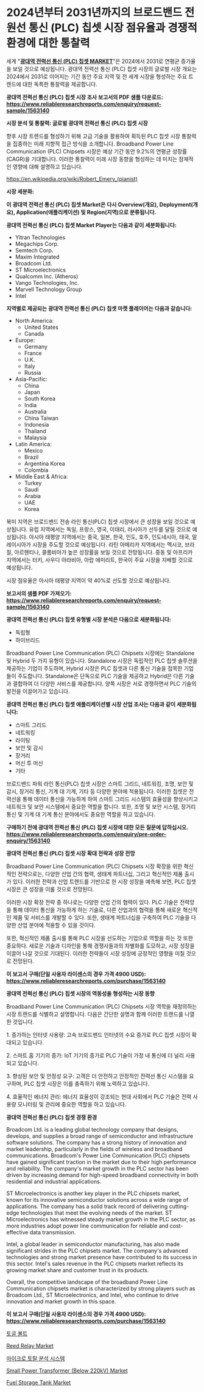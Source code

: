 <p><h1>2024년부터 2031년까지의 브로드밴드 전원선 통신 (PLC) 칩셋 시장 점유율과 경쟁적 환경에 대한 통찰력</h1></p><p>세계 "<strong><a href="https://www.reliableresearchreports.com/broadband-power-line-communication-plc-chipsets-r1563140">광대역 전력선 통신 (PLC) 칩셋 MARKET</a></strong>"은 2024에서 2031로 연평균 증가율을 보일 것으로 예상됩니다. 광대역 전력선 통신 (PLC) 칩셋 시장의 글로벌 시장 개요는 2024에서 2031로 이어지는 기간 동안 주요 지역 및 전 세계 시장을 형성하는 주요 트렌드에 대한 독특한 통찰력을 제공합니다.</p>
<p><strong>광대역 전력선 통신 (PLC) 칩셋 시장 조사 보고서의 PDF 샘플 다운로드: <a href="https://www.reliableresearchreports.com/enquiry/request-sample/1563140">https://www.reliableresearchreports.com/enquiry/request-sample/1563140</a></strong></p>
<p><strong>시장 분석 및 통찰력: 글로벌 광대역 전력선 통신 (PLC) 칩셋 시장</strong></p>
<p><p>향후 시장 트렌드를 형성하기 위해 고급 기술을 활용하여 획득된 PLC 칩셋 시장 통찰력을 집중하는 미래 지향적 접근 방식을 소개합니다. Broadband Power Line Communication (PLC) Chipsets 시장은 예상 기간 동안 9.2%의 연평균 성장률(CAGR)을 기대합니다. 이러한 통찰력이 미래 시장 동향을 형성하는 데 미치는 잠재적인 영향에 대해 설명하고 있습니다.</p></p>
<p><a href="%7CAUTHORITHY_DOMAIN_URL%7C">https://en.wikipedia.org/wiki/Robert_Emery_(pianist)</a></p>
<p><strong>시장 세분화:</strong></p>
<p><strong>이 광대역 전력선 통신 (PLC) 칩셋 Market은 다시 Overview(개요), Deployment(개요), Application(애플리케이션) 및 Region(지역)으로 분류됩니다.</strong></p>
<p><strong>광대역 전력선 통신 (PLC) 칩셋 Market Player는 다음과 같이 세분화됩니다:</strong></p>
<p><ul><li>Yitran Technologies</li><li>Megachips Corp.</li><li>Semtech Corp.</li><li>Maxim Integrated</li><li>Broadcom Ltd.</li><li>ST Microelectronics</li><li>Qualcomm Inc. (Atheros)</li><li>Vango Technologies, Inc.</li><li>Marvell Technology Group</li><li>Intel</li></ul></p>
<p><strong>지역별로 제공되는 광대역 전력선 통신 (PLC) 칩셋 마켓 플레이어는 다음과 같습니다:</strong></p>
<p><ul>
    <li>
        North America:
        <ul>
            <li>United States</li>
            <li>Canada</li>
        </ul>
    </li>
    <li>
        Europe:
        <ul>
            <li>Germany</li>
            <li>France</li>
            <li>U.K.</li>
            <li>Italy</li>
            <li>Russia</li>
        </ul>
    </li>
    <li>
        Asia-Pacific:
        <ul>
            <li>China</li>
            <li>Japan</li>
            <li>South Korea</li>
            <li>India</li>
            <li>Australia</li>
            <li>China Taiwan</li>
            <li>Indonesia</li>
            <li>Thailand</li>
            <li>Malaysia</li>
        </ul>
    </li>
    <li>
        Latin America:
        <ul>
            <li>Mexico</li>
            <li>Brazil</li>
            <li>Argentina Korea</li>
            <li>Colombia</li>
        </ul>
    </li>
    <li>
        Middle East & Africa:
        <ul>
            <li>Turkey</li>
            <li>Saudi</li>
            <li>Arabia</li>
            <li>UAE</li>
            <li>Korea</li>
        </ul>
    </li>
    </ul></p>
<p><p>북미 지역은 브로드밴드 전송 라인 통신(PLC) 칩셋 시장에서 큰 성장을 보일 것으로 예상됩니다. 유럽 지역에서는 독일, 프랑스, 영국, 이태리, 러시아가 선두를 달릴 것으로 예상됩니다. 아시아 태평양 지역에서는 중국, 일본, 한국, 인도, 호주, 인도네시아, 태국, 말레이시아가 시장을 주도할 것으로 예상됩니다. 라틴 아메리카 지역에서는 멕시코, 브라질, 아르헨티나, 콜롬비아가 높은 성장률을 보일 것으로 전망됩니다. 중동 및 아프리카 지역에서는 터키, 사우디 아라비아, 아랍 에미리트, 한국이 주요 시장을 지배할 것으로 예상됩니다.</p><p>시장 점유율은 아시아 태평양 지역이 약 40%로 선도할 것으로 예상됩니다.</p></p>
<p><strong>보고서의 샘플 PDF 가져오기: <a href="https://www.reliableresearchreports.com/enquiry/request-sample/1563140">https://www.reliableresearchreports.com/enquiry/request-sample/1563140</a></strong></p>
<p><strong>광대역 전력선 통신 (PLC) 칩셋 유형별 시장 분석은 다음으로 세분화됩니다:</strong></p>
<p><ul><li>독립형</li><li>하이브리드</li></ul></p>
<p><p>Broadband Power Line Communication (PLC) Chipsets 시장에는 Standalone 및 Hybrid 두 가지 유형이 있습니다. Standalone 시장은 독립적인 PLC 칩셋 솔루션을 제공하는 기업이 주도하며, Hybrid 시장은 PLC 칩셋과 다른 통신 기술을 접목한 기업들이 주도합니다. Standalone은 단독으로 PLC 기술을 제공하고 Hybrid은 다른 기술과 결합하여 더 다양한 서비스를 제공합니다. 양쪽 시장은 서로 경쟁하면서 PLC 기술의 발전을 이끌어가고 있습니다.</p></p>
<p><strong>광대역 전력선 통신 (PLC) 칩셋 애플리케이션별 시장 산업 조사는 다음과 같이 세분화됩니다:</strong></p>
<p><ul><li>스마트 그리드</li><li>네트워킹</li><li>라이팅</li><li>보안 및 감시</li><li>장거리</li><li>머신 투 머신</li><li>기타</li></ul></p>
<p><p>브로드밴드 파워 라인 통신(PLC) 칩셋 시장은 스마트 그리드, 네트워킹, 조명, 보안 및 감시, 장거리 통신, 기계 대 기계, 기타 등 다양한 분야에 적용됩니다. 이러한 칩셋은 전력선을 통해 데이터 통신을 가능하게 하여 스마트 그리드 시스템의 효율성을 향상시키고 네트워크 및 보안 시스템에서 중요한 역할을 합니다. 또한, 조명 및 보안 시스템, 장거리 통신 및 기계 대 기계 통신 분야에서도 중요한 역할을 하고 있습니다.</p></p>
<p><strong>구매하기 전에 광대역 전력선 통신 (PLC) 칩셋 시장에 대한 모든 질문에 답하십시오. <a href="https://www.reliableresearchreports.com/enquiry/pre-order-enquiry/1563140">https://www.reliableresearchreports.com/enquiry/pre-order-enquiry/1563140</a></strong></p>
<p><strong>광대역 전력선 통신 (PLC) 칩셋 시장 확대 전략과 성장 전망</strong></p>
<p><p>Broadband Power Line Communication (PLC) Chipsets 시장 확장을 위한 혁신적인 전략으로는, 다양한 산업 간의 협력, 생태계 파트너십, 그리고 혁신적인 제품 출시가 있다. 이러한 전략과 산업 트렌드를 기반으로 한 시장 성장을 예측해 보면, PLC 칩셋 시장은 큰 성장을 이룰 것으로 전망된다. </p><p>이러한 시장 확장 전략 중 하나로는 다양한 산업 간의 협력이 있다. PLC 기술은 전력망을 통해 데이터 통신을 가능하게 하는 기술로, 다른 산업과의 협력을 통해 새로운 혁신적인 제품 및 서비스를 개발할 수 있다. 또한, 생태계 파트너십을 구축하여 PLC 기술을 다양한 산업 분야에 적용할 수 있을 것이다. </p><p>또한, 혁신적인 제품 출시를 통해 PLC 시장을 선도하는 기업으로 역할을 하는 것 또한 중요하다. 새로운 기술과 디자인을 통해 경쟁사들과의 차별화를 도모하고, 시장 성장을 이끌어 나갈 것으로 기대된다. 이러한 전략들이 시장 성장에 긍정적인 영향을 미칠 것으로 전망된다.</p></p>
<p><strong>이 보고서 구매(단일 사용자 라이센스의 경우 가격 4900 USD): <a href="https://www.reliableresearchreports.com/purchase/1563140">https://www.reliableresearchreports.com/purchase/1563140</a></strong></p>
<p><strong>광대역 전력선 통신 (PLC) 칩셋 시장의 역동성을 형성하는 시장 동향</strong></p>
<p><p>Broadband Power Line Communication (PLC) Chipsets 시장 역학을 재정의하는 시장 트렌드를 식별하고 설명합니다. 다음은 간단한 설명과 함께 이러한 트렌드를 나열한 것입니다.</p><p>1. 증가하는 인터넷 사용량: 고속 브로드밴드 인터넷의 수요 증가로 PLC 칩셋 시장이 확대되고 있습니다.</p><p>2. 스마트 홈 기기의 증가: IoT 기기의 증가로 PLC 기술이 가정 내 통신에 더 널리 사용되고 있습니다.</p><p>3. 향상된 보안 및 안정성 요구: 고객은 더 안전하고 안정적인 전력선 통신 시스템을 요구하며, PLC 칩셋 시장은 이를 충족하기 위해 노력하고 있습니다.</p><p>4. 효율적인 에너지 관리: 에너지 효율성이 강조되는 현대 사회에서 PLC 기술은 전력 사용량 모니터링 및 관리에 중요한 역할을 하고 있습니다.</p></p>
<p><strong>광대역 전력선 통신 (PLC) 칩셋 경쟁 환경</strong></p>
<p><p>Broadcom Ltd. is a leading global technology company that designs, develops, and supplies a broad range of semiconductor and infrastructure software solutions. The company has a strong history of innovation and market leadership, particularly in the fields of wireless and broadband communications. Broadcom's Power Line Communication (PLC) chipsets have gained significant traction in the market due to their high performance and reliability. The company's market growth in the PLC sector has been driven by increasing demand for high-speed broadband connectivity in both residential and industrial applications.</p><p>ST Microelectronics is another key player in the PLC chipsets market, known for its innovative semiconductor solutions across a wide range of applications. The company has a solid track record of delivering cutting-edge technologies that meet the evolving needs of the market. ST Microelectronics has witnessed steady market growth in the PLC sector, as more industries adopt power line communication for reliable and cost-effective data transmission.</p><p>Intel, a global leader in semiconductor manufacturing, has also made significant strides in the PLC chipsets market. The company's advanced technologies and strong market presence have contributed to its success in this sector. Intel's sales revenue in the PLC chipsets market reflects its growing market share and customer trust in its products.</p><p>Overall, the competitive landscape of the broadband Power Line Communication chipsets market is characterized by strong players such as Broadcom Ltd., ST Microelectronics, and Intel, who continue to drive innovation and market growth in this space.</p></p>
<p><strong>이 보고서 구매(단일 사용자 라이센스의 경우 가격 4900 USD): <a href="https://www.reliableresearchreports.com/purchase/1563140">https://www.reliableresearchreports.com/purchase/1563140</a></strong></p>
<p><p><a href="https://medium.com/@czbtzkwc9/%ED%86%A0%EA%B8%80-%EB%B3%BC%ED%8A%B8-%EC%8B%9C%EC%9E%A5%EC%9D%98-%EB%96%A0%EC%98%A4%EB%A5%B4%EB%8A%94-%EC%B6%94%EC%84%B8-2024%EB%85%84%EB%B6%80%ED%84%B0-2031%EB%85%84%EA%B9%8C%EC%A7%80%EC%9D%98-%EC%84%B8%EA%B3%84%EC%A0%81-%EC%A0%84%EB%A7%9D%EA%B3%BC-%EC%A0%84%EB%A7%9D-661103cac260">토글 볼트</a></p><p><a href="https://www.linkedin.com/pulse/reed-relay-market-size-growth-trends-statistics-forecasts-ntc3e?trackingId=mIE5mkFFTJyobt2R5abBPw%3D%3D">Reed Relay Market</a></p><p><a href="https://medium.com/@czbtzkwc9/%EB%A7%88%EC%9D%B4%ED%81%AC%EB%A1%9C-%EC%B4%9D-%EB%B6%84%EC%84%9D-%EC%8B%9C%EC%8A%A4%ED%85%9C-%EC%8B%9C%EC%9E%A5-2024%EB%85%84%EB%B6%80%ED%84%B0-2031%EB%85%84%EA%B9%8C%EC%A7%80%EC%9D%98-%EA%B8%80%EB%A1%9C%EB%B2%8C-%EC%8B%9C%EC%9E%A5-%EB%8F%99%ED%96%A5%EA%B3%BC-%ED%8C%90%EB%A7%A4-%EB%8F%99%ED%96%A5-1d16a94612fa">마이크로 토탈 분석 시스템</a></p><p><a href="https://www.linkedin.com/pulse/small-power-transformer-below-220kv-market-overview-global-9dvve?trackingId=ERLRUCTEQli1Pb3nlG81CA%3D%3D">Small Power Transformer (Below 220kV) Market</a></p><p><a href="https://medium.com/@marcoshoppe2023/market-forecast-global-fuel-storage-tank-trends-and-impact-analysis-2024-2031-by-application-45e5f9b89a43">Fuel Storage Tank Market</a></p></p>